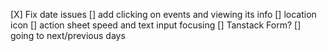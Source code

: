 [X] Fix date issues
[] add clicking on events and viewing its info
[] location icon
[] action sheet speed and text input focusing
[] Tanstack Form?
[] going to next/previous days
